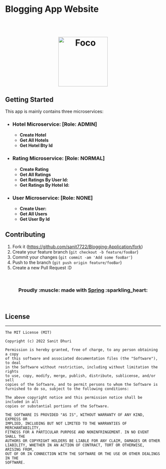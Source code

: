 # Blogging App Website
<h1 align="center">
  <br>
  <img src="https://user-images.githubusercontent.com/42400759/213733808-5ccf1192-72ce-466f-b485-4f4ebc62546a.png" alt="Foco" height="160" width="160">
</h1>

## Getting Started
This app is mainly contains three microservices:
* ### Hotel Microservice: [Role: ADMIN]
  - **Create Hotel** 
  - **Get All Hotels** 
  - **Get Hotel Bty Id**

   
* ### Rating Microservice: [Role: NORMAL]
  - **Create Rating** 
  - **Get All Ratings**
  - **Get Ratings By User Id:**
  - **Get Ratings By Hotel Id:**
  
* ### User Microservice: [Role: NONE]
  - **Create User:** 
  - **Get All Users**
  - **Get User By Id**



## Contributing
1. Fork it (<https://github.com/sanit7722/Blogging-Application/fork>)
2. Create your feature branch (`git checkout -b feature/fooBar`)
3. Commit your changes (`git commit -am 'Add some fooBar'`)
4. Push to the branch (`git push origin feature/fooBar`)
5. Create a new Pull Request :D

<br>
<div align="center">
  <h3>Proudly :muscle: made with <b><a href="https://spring.io/">Spring</a> :sparkling_heart:</b></h3>
</div>
<br>

## License
-------

    The MIT License (MIT)
    
    Copyright (c) 2022 Sanit Dhuri
    
    Permission is hereby granted, free of charge, to any person obtaining a copy
    of this software and associated documentation files (the "Software"), to deal
    in the Software without restriction, including without limitation the rights
    to use, copy, modify, merge, publish, distribute, sublicense, and/or sell
    copies of the Software, and to permit persons to whom the Software is
    furnished to do so, subject to the following conditions:

    The above copyright notice and this permission notice shall be included in all
    copies or substantial portions of the Software.

    THE SOFTWARE IS PROVIDED "AS IS", WITHOUT WARRANTY OF ANY KIND, EXPRESS OR
    IMPLIED, INCLUDING BUT NOT LIMITED TO THE WARRANTIES OF MERCHANTABILITY,
    FITNESS FOR A PARTICULAR PURPOSE AND NONINFRINGEMENT. IN NO EVENT SHALL THE
    AUTHORS OR COPYRIGHT HOLDERS BE LIABLE FOR ANY CLAIM, DAMAGES OR OTHER
    LIABILITY, WHETHER IN AN ACTION OF CONTRACT, TORT OR OTHERWISE, ARISING FROM,
    OUT OF OR IN CONNECTION WITH THE SOFTWARE OR THE USE OR OTHER DEALINGS IN THE
    SOFTWARE.